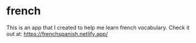 # french
This is an app that I created to help me learn french vocabulary. Check it out at:
https://frenchspanish.netlify.app/
